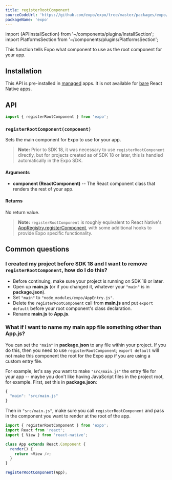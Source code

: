 ```yaml
---
title: registerRootComponent
sourceCodeUrl: 'https://github.com/expo/expo/tree/master/packages/expo/src/launch'
packageName: 'expo'
---
```


import {APIInstallSection} from '~/components/plugins/InstallSection';
import PlatformsSection from '~/components/plugins/PlatformsSection';

This function tells Expo what component to use as the root component for your app.

<PlatformsSection android emulator ios simulator web />

## Installation

This API is pre-installed in [managed](../../../introduction/managed-vs-bare.md#managed-workflow) apps. It is not available for [bare](../../../introduction/managed-vs-bare.md#bare-workflow) React Native apps.

<APIInstallSection hideBareInstructions />

## API

```js
import { registerRootComponent } from 'expo';
```

### `registerRootComponent(component)`

Sets the main component for Expo to use for your app.

> **Note:** Prior to SDK 18, it was necessary to use `registerRootComponent` directly, but for projects created as of SDK 18 or later, this is handled automatically in the Expo SDK.

#### Arguments

- **component (ReactComponent)** -- The React component class that renders the rest of your app.

#### Returns

No return value.

> **Note:** `registerRootComponent` is roughly equivalent to React Native's [AppRegistry.registerComponent](https://reactnative.dev/docs/appregistry.html), with some additional hooks to provide Expo specific functionality.

## Common questions

### I created my project before SDK 18 and I want to remove `registerRootComponent`, how do I do this?

- Before continuing, make sure your project is running on SDK 18 or later.
- Open up **main.js** (or if you changed it, whatever your `"main"` is in **package.json**).
- Set `"main"` to `"node_modules/expo/AppEntry.js"`.
- Delete the `registerRootComponent` call from **main.js** and put `export default` before your root component's class declaration.
- Rename **main.js** to **App.js**.

### What if I want to name my main app file something other than App.js?

You can set the `"main"` in **package.json** to any file within your
project. If you do this, then you need to use `registerRootComponent`;
`export default` will not make this component the root for the Expo app
if you are using a custom entry file.

For example, let's say you want to make `"src/main.js"` the entry file
for your app -- maybe you don't like having JavaScript files in the
project root, for example. First, set this in **package.json**:

```javascript
{
  "main": "src/main.js"
}
```

Then in `"src/main.js"`, make sure you call `registerRootComponent` and
pass in the component you want to render at the root of the app.

```javascript
import { registerRootComponent } from 'expo';
import React from 'react';
import { View } from 'react-native';

class App extends React.Component {
  render() {
    return <View />;
  }
}

registerRootComponent(App);
```
